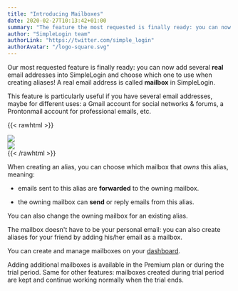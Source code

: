 ```yaml
---
title: "Introducing Mailboxes"
date: 2020-02-27T10:13:42+01:00
summary: "The feature the most requested is finally ready: you can now add several *real* email addresses into SimpleLogin and choose which one to use when creating aliases..."
author: "SimpleLogin team"
authorLink: "https://twitter.com/simple_login"
authorAvatar: "/logo-square.svg"
---
```


Our most requested feature is finally ready: you can now add several **real** email addresses into SimpleLogin and choose which one to use when creating aliases! A real email address is called **mailbox** in SimpleLogin.

This feature is particularly useful if you have several email addresses, maybe for different uses: a Gmail account for social networks & forums, a Prontonmail account for professional emails, etc.

{{< rawhtml >}}
<div class="row">
    <div class="col-md-6">
        <img src="/blog/mailbox-gmail.png" class="img-fluid" style="max-height: 250px">
    </div>
    <div class="col-md-6">
        <img src="/blog/mailbox-protonmail.png" class="img-fluid" style="max-height: 250px">
    </div>
</div>
{{< /rawhtml >}}

When creating an alias, you can choose which mailbox that *owns* this alias, meaning:

- emails sent to this alias are **forwarded** to the owning mailbox.

- the owning mailbox can **send** or reply emails from this alias.

You can also change the owning mailbox for an existing alias.

The mailbox doesn't have to be your personal email: you can also create aliases for your friend by adding his/her email as a mailbox.

You can create and manage mailboxes on your [dashboard](https://app.simplelogin.io/dashboard/mailbox).

Adding additional mailboxes is available in the Premium plan or during the trial period. Same for other features: mailboxes created during trial period are kept and continue working normally when the trial ends.
